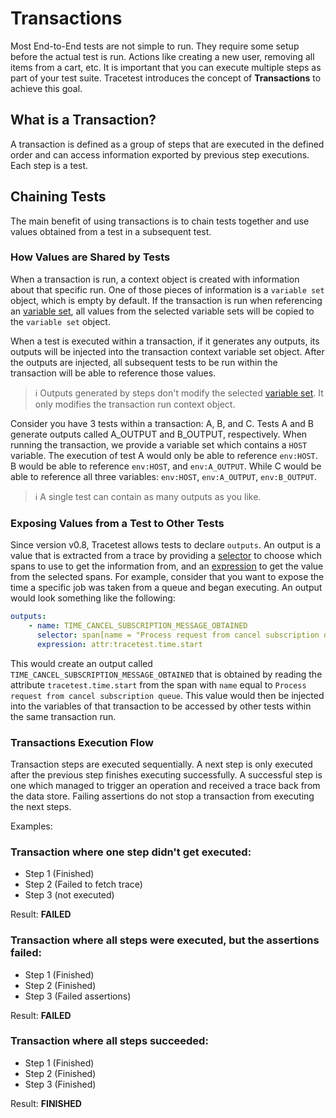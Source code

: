 # Transactions

Most End-to-End tests are not simple to run. They require some setup before the actual test is run. Actions like creating a new user, removing all items from a cart, etc. It is important that you can execute multiple steps as part of your test suite. Tracetest introduces the concept of **Transactions** to achieve this goal.

## What is a Transaction?
A transaction is defined as a group of steps that are executed in the defined order and can access information exported by previous step executions. Each step is a test.

## Chaining Tests
The main benefit of using transactions is to chain tests together and use values obtained from a test in a subsequent test.

### How Values are Shared by Tests
When a transaction is run, a context object is created with information about that specific run. One of those pieces of information is a `variable set` object, which is empty by default. If the transaction is run when referencing an [variable set](./variable-sets.md), all values from the selected variable sets will be copied to the `variable set` object.

When a test is executed within a transaction, if it generates any outputs, its outputs will be injected into the transaction context variable set object. After the outputs are injected, all subsequent tests to be run within the transaction will be able to reference those values.

> :information_source: Outputs generated by steps don't modify the selected [variable set](./variable-sets.md). It only modifies the transaction run context object.

Consider you have 3 tests within a transaction: A, B, and C. Tests A and B generate outputs called A_OUTPUT and B_OUTPUT, respectively. When running the transaction, we provide a variable set which contains a `HOST` variable. The execution of test A would only be able to reference `env:HOST`. B would be able to reference `env:HOST`, and `env:A_OUTPUT`. While C would be able to reference all three variables: `env:HOST`, `env:A_OUTPUT`, `env:B_OUTPUT`.

> :information_source: A single test can contain as many outputs as you like.

### Exposing Values from a Test to Other Tests
Since version v0.8, Tracetest allows tests to declare `outputs`. An output is a value that is extracted from a trace by providing a [selector](./selectors) to choose which spans to use to get the information from, and an [expression](./expressions) to get the value from the selected spans. For example, consider that you want to expose the time a specific job was taken from a queue and began executing. An output would look something like the following:

```yaml
outputs:
    - name: TIME_CANCEL_SUBSCRIPTION_MESSAGE_OBTAINED
      selector: span[name = "Process request from cancel subscription queue"]
      expression: attr:tracetest.time.start
```

This would create an output called `TIME_CANCEL_SUBSCRIPTION_MESSAGE_OBTAINED` that is obtained by reading the attribute `tracetest.time.start` from the span with `name` equal to `Process request from cancel subscription queue`. This value would then be injected into the variables of that transaction to be accessed by other tests within the same transaction run.

### Transactions Execution Flow

Transaction steps are executed sequentially. A next step is only executed after the previous step finishes executing successfully. A successful step is one which managed to trigger an operation and received a trace back from the data store. Failing assertions do not stop a transaction from executing the next steps.

Examples:

### Transaction where one step didn't get executed:

* Step 1 (Finished)
* Step 2 (Failed to fetch trace)
* Step 3 (not executed)

Result: **FAILED**

### Transaction where all steps were executed, but the assertions failed:
* Step 1 (Finished)
* Step 2 (Finished)
* Step 3 (Failed assertions)

Result: **FAILED**

### Transaction where all steps succeeded:
* Step 1 (Finished)
* Step 2 (Finished)
* Step 3 (Finished)

Result: **FINISHED**
